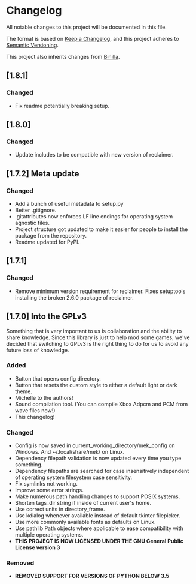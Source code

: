 # Changelog
All notable changes to this project will be documented in this file.

The format is based on [Keep a Changelog](https://keepachangelog.com/en/1.0.0/),
and this project adheres to [Semantic Versioning](https://semver.org/spec/v2.0.0.html).

This project also inherits changes from [Binilla](https://github.com/MosesofEgypt/binilla).

## [1.8.1]
### Changed
 - Fix readme potentially breaking setup.

## [1.8.0]
### Changed
 - Update includes to be compatible with new version of reclaimer.

## [1.7.2] Meta update
### Changed
 - Add a bunch of useful metadata to setup.py
 - Better .gitignore.
 - .gitattributes now enforces LF line endings for operating system agnostic files.
 - Project structure got updated to make it easier for people to install the package from the repository.
 - Readme updated for PyPI.

## [1.7.1]
### Changed
 - Remove minimum version requirement for reclaimer. Fixes setuptools installing the broken 2.6.0 package of reclaimer.

## [1.7.0] Into the GPLv3
Something that is very important to us is collaboration and the ability to share knowledge. Since this library is just to help mod some games, we've decided that switching to GPLv3 is the right thing to do for us to avoid any future loss of knowledge.

### Added
 - Button that opens config directory.
 - Button that resets the custom style to either a default light or dark theme.
 - Michelle to the authors!
 - Sound compilation tool. (You can compile Xbox Adpcm and PCM from wave files now!)
 - This changelog!

### Changed
 - Config is now saved in current_working_directory/mek_config on Windows. And ~/.local/share/mek/ on Linux.
 - Dependency filepath validation is now updated every time you type something.
 - Dependency filepaths are searched for case insensitively independent of operating system filesystem case sensitivity.
 - Fix symlinks not working.
 - Improve some error strings.
 - Make numerous path handling changes to support POSIX systems.
 - Shorten tags_dir string if inside of current user's home.
 - Use correct units in directory_frame.
 - Use kdialog whenever available instead of default tkinter filepicker.
 - Use more commonly available fonts as defaults on Linux.
 - Use pathlib Path objects where applicable to ease compatibility with multiple operating systems.
 - **THIS PROJECT IS NOW LICENSED UNDER THE GNU General Public License version 3**

### Removed
 - **REMOVED SUPPORT FOR VERSIONS OF PYTHON BELOW 3.5**
